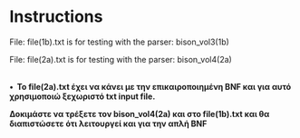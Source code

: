 # Instructions

File:  file(1b).txt is for testing with the parser:  bison_vol3(1b) <br>

File:  file(2a).txt is for testing with the parser:  bison_vol4(2a)  <br>
<br>

<p><strong>&#x2022;&nbsp; To file(2a).txt έχει να κάνει με την επικαιροποιημένη BNF και για αυτό χρησιμοποιώ ξεχωριστό txt 
input file.  <br>

<p>Δοκιμάστε να τρέξετε τον bison_vol4(2a) και στο file(1b).txt και θα διαπιστώσετε ότι λειτουργεί και για την απλή BNF
</strong></p></p>

